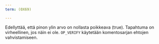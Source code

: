 ```yaml
---
term: (0X69)

---
```

Edellyttää, että pinon ylin arvo on nollasta poikkeava (true). Tapahtuma on virheellinen, jos näin ei ole. `OP_VERIFY` käytetään komentosarjan ehtojen vahvistamiseen.